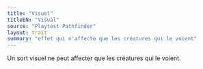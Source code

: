 ```yaml
---
title: "Visuel"
titleEN: "Visual"
source: "Playtest Pathfinder"
layout: trait
summary: "effet qui n'affecte que les créatures qui le voient"
---
```

Un sort visuel ne peut affecter que les créatures qui le voient.
